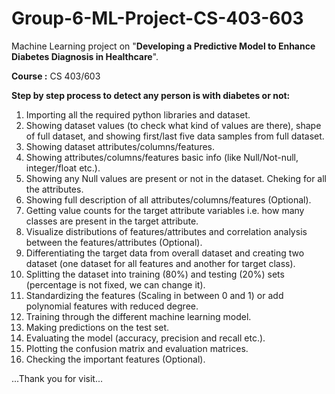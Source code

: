 # Group-6-ML-Project-CS-403-603

Machine Learning project on "**Developing a Predictive Model to Enhance Diabetes Diagnosis in Healthcare**".

**Course :** CS 403/603

**Step by step process to detect any person is with diabetes or not:**
01. Importing all the required python libraries and dataset.
02. Showing dataset values (to check what kind of values are there), shape of full dataset, and showing first/last five data samples from full dataset.
03. Showing dataset attributes/columns/features.
04. Showing attributes/columns/features basic info (like Null/Not-null, integer/float etc.).
05. Showing any Null values are present or not in the dataset. Cheking for all the attributes.
06. Showing full description of all attributes/columns/features (Optional).
07. Getting value counts for the target attribute variables i.e. how many classes are present in the target attribute.
08. Visualize distributions of features/attributes and correlation analysis between the features/attributes (Optional).
09. Differentiating the target data from overall dataset and creating two dataset (one dataset for all features and another for target class).
10. Splitting the dataset into training (80%) and testing (20%) sets (percentage is not fixed, we can change it).
11. Standardizing the features (Scaling in between 0 and 1) or add polynomial features with reduced degree.
12. Training through the different machine learning model.
13. Making predictions on the test set.
14. Evaluating the model (accuracy, precision and recall etc.).
15. Plotting the confusion matrix and evaluation matrices.
16. Checking the important features (Optional).


...Thank you for visit...
